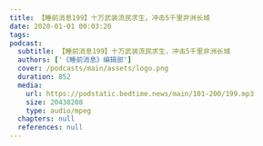 ```yaml
---
title: 【睡前消息199】十万武装流民求生，冲击5千里非洲长城
date: 2020-01-01 00:03:20
tags:
podcast:
  subtitle: 【睡前消息199】十万武装流民求生，冲击5千里非洲长城
  authors: ['《睡前消息》编辑部']
  cover: /podcasts/main/assets/logo.png
  duration: 852
  media:
    url: https://podstatic.bedtime.news/main/101-200/199.mp3
    size: 20438208
    type: audio/mpeg
  chapters: null
  references: null
---
```

